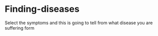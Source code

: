 # Finding-diseases
Select the symptoms and this is going to tell from what disease you are suffering form
